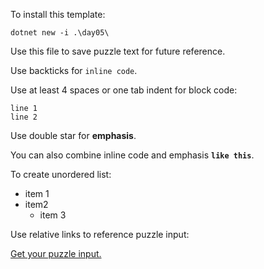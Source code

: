 To install this template:

    dotnet new -i .\day05\

Use this file to save puzzle text for future reference.

Use backticks for `inline code`.

Use at least 4 spaces or one tab indent for block code:

    line 1
    line 2

Use double star for **emphasis**.

You can also combine inline code and emphasis **`like this`**.

To create unordered list:

- item 1
- item2
    - item 3

Use relative links to reference puzzle input:

[Get your puzzle input.](Input/PuzzleInput.txt)

